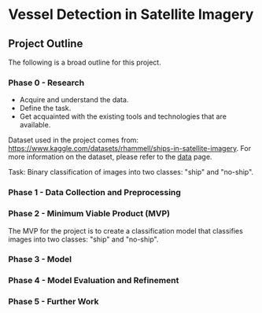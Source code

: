 # Vessel Detection in Satellite Imagery

## Project Outline

The following is a broad outline for this project. 

### Phase 0 - Research

- Acquire and understand the data.
- Define the task.
- Get acquainted with the existing tools and technologies that are available.

Dataset used in the project comes from: https://www.kaggle.com/datasets/rhammell/ships-in-satellite-imagery. For more information on the dataset, please refer to the [data](./docs/data.md) page.

Task: Binary classification of images into two classes: "ship" and "no-ship".


### Phase 1 - Data Collection and Preprocessing

### Phase 2 - Minimum Viable Product (MVP)

The MVP for the project is to create a classification model that classifies images into two classes: "ship" and "no-ship".

### Phase 3 - Model

### Phase 4 - Model Evaluation and Refinement

### Phase 5 - Further Work

